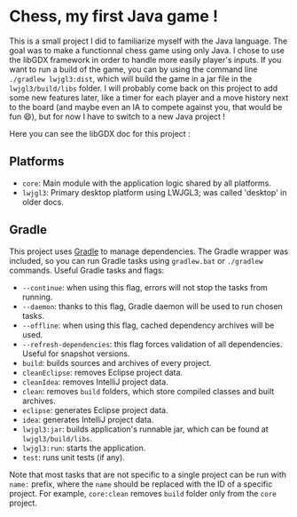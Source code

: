 # Chess, my first Java game !

This is a small project I did to familiarize myself with the Java language. The goal was to make a functionnal chess game
using only Java. I chose to use the libGDX framework in order to handle more easily player's inputs. If you want to run a
build of the game, you can by using the command line `./gradlew lwjgl3:dist`, which will build the game in a jar file
in the `lwjgl3/build/libs` folder. I will probably come back on this project to add some new features later, like a timer
for each player and a move history next to the board (and maybe even an IA to compete against you, that would be fun 😄), but
for now I have to switch to a new Java project !

Here you can see the libGDX doc for this project :

## Platforms

- `core`: Main module with the application logic shared by all platforms.
- `lwjgl3`: Primary desktop platform using LWJGL3; was called 'desktop' in older docs.

## Gradle

This project uses [Gradle](https://gradle.org/) to manage dependencies.
The Gradle wrapper was included, so you can run Gradle tasks using `gradlew.bat` or `./gradlew` commands.
Useful Gradle tasks and flags:

- `--continue`: when using this flag, errors will not stop the tasks from running.
- `--daemon`: thanks to this flag, Gradle daemon will be used to run chosen tasks.
- `--offline`: when using this flag, cached dependency archives will be used.
- `--refresh-dependencies`: this flag forces validation of all dependencies. Useful for snapshot versions.
- `build`: builds sources and archives of every project.
- `cleanEclipse`: removes Eclipse project data.
- `cleanIdea`: removes IntelliJ project data.
- `clean`: removes `build` folders, which store compiled classes and built archives.
- `eclipse`: generates Eclipse project data.
- `idea`: generates IntelliJ project data.
- `lwjgl3:jar`: builds application's runnable jar, which can be found at `lwjgl3/build/libs`.
- `lwjgl3:run`: starts the application.
- `test`: runs unit tests (if any).

Note that most tasks that are not specific to a single project can be run with `name:` prefix, where the `name` should be replaced with the ID of a specific project.
For example, `core:clean` removes `build` folder only from the `core` project.
